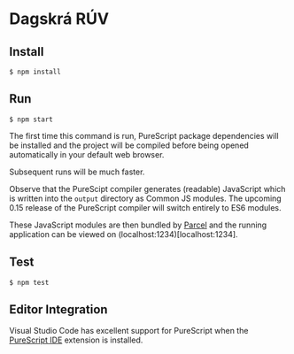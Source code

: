 # Dagskrá RÚV

## Install

```
$ npm install
```

## Run

```
$ npm start
```

The first time this command is run, PureScript package dependencies will be installed and the project will be compiled before being opened automatically in your default web browser.

Subsequent runs will be much faster.

Observe that the PureScipt compiler generates (readable) JavaScript which is written into the `output` directory as Common JS modules. The upcoming 0.15 release of the PureScript compiler will switch entirely to ES6 modules.

These JavaScript modules are then bundled by [Parcel](https://parceljs.org/) and the running application can be viewed on (localhost:1234)[localhost:1234].

## Test

```
$ npm test
```

## Editor Integration

Visual Studio Code has excellent support for PureScript when the [PureScript IDE](https://marketplace.visualstudio.com/items?itemName=nwolverson.ide-purescript) extension is installed.
